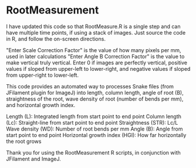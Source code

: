 # RootMeasurement

I have updated this code so that RootMeasure.R is a single step and can have multiple time points, if using a stack of images.
Just source the code in R, and follow the on-screen directions.

"Enter Scale Correction Factor" is the value of how many pixels per mm, used in later calculations
"Enter Angle B Correction Factor" is the value to make vertical truly vertical.  Enter 0 if images are perfectly vertical, positive values if sloped from upper-left to lower-right, and negative values if sloped from upper-right to lower-left.

This code provides an automated way to processes Snake files (from JFilament plugin for ImageJ) into length, column length, angle of root (B), straightness of the root, wave density of root (number of bends per mm), and horizontal growth index.

Length (L):                     Integrated length from start point to end point
Column length (Lc):             Straight-line from start point to end point
Straightness (STR):             Lc/L
Wave density (WD):              Number of root bends per mm
Angle (B):                      Angle from start point to end point
Horizontal growth index (HGI):  How far horizontally the root grows

Thank you for using the RootMeasurement R scripts, in conjunction with JFilament and ImageJ.
